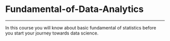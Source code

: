 # Fundamental-of-Data-Analytics
___
In this course you will know about basic fundamental of statistics before you start your journey towards data science. 
